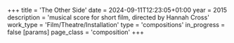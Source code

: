 +++
title = 'The Other Side'
date = 2024-09-11T12:23:05+01:00
year = 2015
description = 'musical score for short film, directed by Hannah Cross'
work_type = 'Film/Theatre/Installation'
type = 'compositions'
in_progress = false
[params]
    page_class = 'composition'
+++
